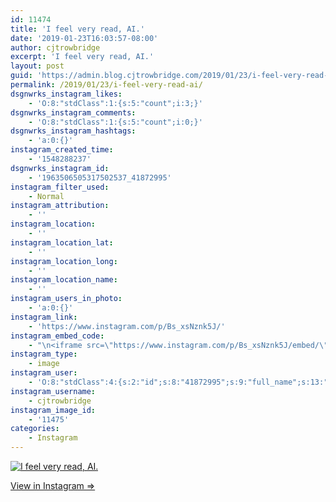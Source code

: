 ```yaml
---
id: 11474
title: 'I feel very read, AI.'
date: '2019-01-23T16:03:57-08:00'
author: cjtrowbridge
excerpt: 'I feel very read, AI.'
layout: post
guid: 'https://admin.blog.cjtrowbridge.com/2019/01/23/i-feel-very-read-ai/'
permalink: /2019/01/23/i-feel-very-read-ai/
dsgnwrks_instagram_likes:
    - 'O:8:"stdClass":1:{s:5:"count";i:3;}'
dsgnwrks_instagram_comments:
    - 'O:8:"stdClass":1:{s:5:"count";i:0;}'
dsgnwrks_instagram_hashtags:
    - 'a:0:{}'
instagram_created_time:
    - '1548288237'
dsgnwrks_instagram_id:
    - '1963506505317502537_41872995'
instagram_filter_used:
    - Normal
instagram_attribution:
    - ''
instagram_location:
    - ''
instagram_location_lat:
    - ''
instagram_location_long:
    - ''
instagram_location_name:
    - ''
instagram_users_in_photo:
    - 'a:0:{}'
instagram_link:
    - 'https://www.instagram.com/p/Bs_xsNznk5J/'
instagram_embed_code:
    - "\n<iframe src=\"https://www.instagram.com/p/Bs_xsNznk5J/embed/\" width=\"612\" height=\"710\" frameborder=\"0\" scrolling=\"no\" allowtransparency=\"true\" class=\"insta-image-embed\"></iframe>\n"
instagram_type:
    - image
instagram_user:
    - 'O:8:"stdClass":4:{s:2:"id";s:8:"41872995";s:9:"full_name";s:13:"CJ Trowbridge";s:15:"profile_picture";s:184:"https://scontent.cdninstagram.com/vp/0775d428d94dd24db966978e1f7c4c47/5CF4EA0B/t51.2885-19/s150x150/49719818_1996732167092496_2139941882996719616_n.jpg?_nc_ht=scontent.cdninstagram.com";s:8:"username";s:12:"cjtrowbridge";}'
instagram_username:
    - cjtrowbridge
instagram_image_id:
    - '11475'
categories:
    - Instagram
---
```


[![I feel very read, AI.](https://blog.cjtrowbridge.com/wp-content/uploads/2019/01/i-feel-very-read-ai-1-1.jpg)](https://www.instagram.com/p/Bs_xsNznk5J/)

[View in Instagram ⇒](https://www.instagram.com/p/Bs_xsNznk5J/)